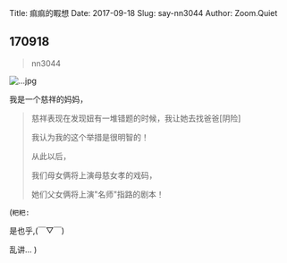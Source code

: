 Title: 痲痲的睱想
Date: 2017-09-18
Slug: say-nn3044
Author: Zoom.Quiet


## 170918
> nn3044

![...jpg](http://momoko.zoomquiet.top/niuniu-albums/nn2017/170918-nn3044.jpeg?imageView2/2/w/360)

我是一个慈祥的妈妈，

> 慈祥表现在发现妞有一堆错题的时候，我让她去找爸爸[阴险]
> 
> 我认为我的这个举措是很明智的！
> 
> 从此以后，
> 
> 我们母女俩将上演母慈女孝的戏码，
> 
> 她们父女俩将上演"名师"指路的剧本！



(`粑粑:` 

是也乎,(￣▽￣)

乱讲...
)
